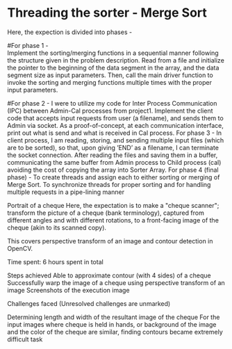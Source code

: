 # Threading the sorter - Merge Sort
Here, the expection is divided into phases -  

#For phase 1 -  
Implement the sorting/merging functions in a sequential manner following the structure given in the problem description. Read from a file and initialize the pointer to the beginning of the data segment in the array, and the data segment size as input parameters. Then, call the main driver function to invoke the sorting and merging functions multiple times with the proper input parameters.  

#For phase 2 - I were to utilize my code for Inter Process Communication (IPC) between
Admin-Cal processes from project1. Implement the client code that accepts input requests
from user (a filename), and sends them to Admin via socket. As a proof-of-concept, at each
communication interface, print out what is send and what is received in Cal process.
For phase 3 - In client process, I am reading, storing, and sending multiple input files
(which are to be sorted), so that, upon giving ’END’ as a filename, I can terminate the
socket connection. After reading the files and saving them in a buffer, communicating the
same buffer from Admin process to Child process (cal) avoiding the cost of copying the array
into Sorter Array.
For phase 4 (final phase) - To create threads and assign each to either sorting or merging
of Merge Sort. To synchronize threads for proper sorting and for handling multiple requests
in a pipe-lining manner

Portrait of a cheque
Here, the expectation is to make a "cheque scanner"; transform the picture of a cheque (bank terminology), captured from different angles and with different rotations, to a front-facing image of the cheque (akin to its scanned copy).

This covers perspective transform of an image and contour detection in OpenCV.

Time spent: 6 hours spent in total

Steps achieved
 Able to approximate contour (with 4 sides) of a cheque
 Successfully warp the image of a cheque using perspective transform of an image
Screenshots of the execution
image

Challenges faced
(Unresolved challenges are unmarked)

 Determining length and width of the resultant image of the cheque
 For the input images where cheque is held in hands, or background of the image and the color of the cheque are similar, finding contours became extremely difficult task
